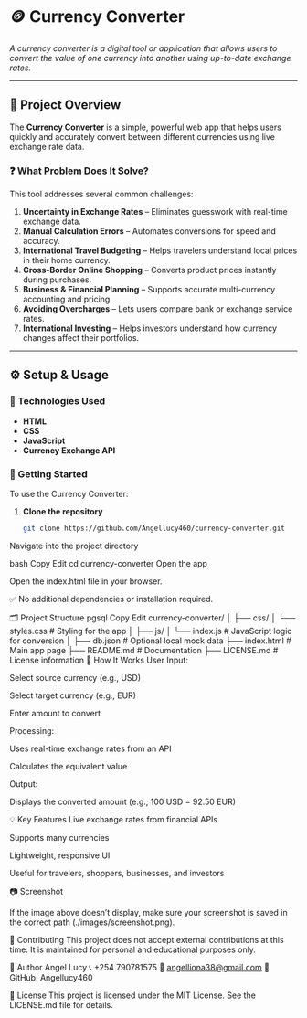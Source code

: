 # 🪙 Currency Converter

*A currency converter is a digital tool or application that allows users to convert the value of one currency into another using up-to-date exchange rates.*

---

## 📌 Project Overview

The **Currency Converter** is a simple, powerful web app that helps users quickly and accurately convert between different currencies using live exchange rate data.

### ❓ What Problem Does It Solve?

This tool addresses several common challenges:

1. **Uncertainty in Exchange Rates** – Eliminates guesswork with real-time exchange data.
2. **Manual Calculation Errors** – Automates conversions for speed and accuracy.
3. **International Travel Budgeting** – Helps travelers understand local prices in their home currency.
4. **Cross-Border Online Shopping** – Converts product prices instantly during purchases.
5. **Business & Financial Planning** – Supports accurate multi-currency accounting and pricing.
6. **Avoiding Overcharges** – Lets users compare bank or exchange service rates.
7. **International Investing** – Helps investors understand how currency changes affect their portfolios.

---

## ⚙️ Setup & Usage

### 🔧 Technologies Used
- **HTML**
- **CSS**
- **JavaScript**
- **Currency Exchange API**

### 🚀 Getting Started

To use the Currency Converter:

1. **Clone the repository**
   ```bash
   git clone https://github.com/Angellucy460/currency-converter.git
Navigate into the project directory

bash
Copy
Edit
cd currency-converter
Open the app

Open the index.html file in your browser.

✅ No additional dependencies or installation required.

🗂 Project Structure
pgsql
Copy
Edit
currency-converter/
│
├── css/
│   └── styles.css         # Styling for the app
│
├── js/
│   └── index.js           # JavaScript logic for conversion
│
├── db.json                # Optional local mock data
├── index.html             # Main app page
├── README.md              # Documentation
├── LICENSE.md             # License information
🔧 How It Works
User Input:

Select source currency (e.g., USD)

Select target currency (e.g., EUR)

Enter amount to convert

Processing:

Uses real-time exchange rates from an API

Calculates the equivalent value

Output:

Displays the converted amount (e.g., 100 USD = 92.50 EUR)

💡 Key Features
Live exchange rates from financial APIs

Supports many currencies

Lightweight, responsive UI

Useful for travelers, shoppers, businesses, and investors

📷 Screenshot

If the image above doesn’t display, make sure your screenshot is saved in the correct path (./images/screenshot.png).

🤝 Contributing
This project does not accept external contributions at this time.
It is maintained for personal and educational purposes only.

👤 Author
Angel Lucy
📞 +254 790781575
📧 angelliona38@gmail.com
🔗 GitHub: Angellucy460

📄 License
This project is licensed under the MIT License.
See the LICENSE.md file for details.
